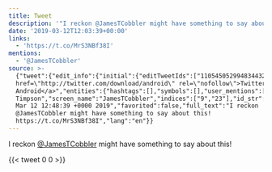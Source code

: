 ```yaml
---
title: Tweet
description: '"I reckon @JamesTCobbler might have something to say about this! "'
date: '2019-03-12T12:03:39+00:00'
links:
  - 'https://t.co/MrS3NBf38I'
mentions:
  - '@JamesTCobbler'
source: >-
  {"tweet":{"edit_info":{"initial":{"editTweetIds":["1105450529948344320"],"editableUntil":"2019-03-12T13:48:39.274Z","editsRemaining":"5","isEditEligible":true}},"retweeted":false,"source":"<a
  href=\"http://twitter.com/download/android\" rel=\"nofollow\">Twitter for
  Android</a>","entities":{"hashtags":[],"symbols":[],"user_mentions":[{"name":"James
  Timpson","screen_name":"JamesTCobbler","indices":["9","23"],"id_str":"700623490","id":"700623490"}],"urls":[{"url":"https://t.co/MrS3NBf38I","expanded_url":"https://t.co/MrS3NBf38I","display_url":"t.co/MrS3NBf38I","indices":["64","87"]}]},"display_text_range":["0","87"],"favorite_count":"0","id_str":"1105450529948344320","truncated":false,"retweet_count":"0","id":"1105450529948344320","possibly_sensitive":false,"created_at":"Tue
  Mar 12 12:48:39 +0000 2019","favorited":false,"full_text":"I reckon
  @JamesTCobbler might have something to say about this!
  https://t.co/MrS3NBf38I","lang":"en"}}
---
```

I reckon [@JamesTCobbler](https://twitter.com/@JamesTCobbler) might have something to say about this! 
    
{{< tweet 0 0 >}}
    
